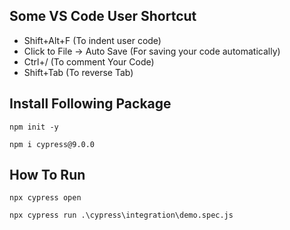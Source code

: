 Some VS Code User Shortcut
--------------------------
- Shift+Alt+F (To indent user code)
- Click to File -> Auto Save (For saving your code automatically)
- Ctrl+/ (To comment Your Code)
- Shift+Tab (To reverse Tab)

Install Following Package
-------------------------
``
 npm init -y 
``

``
 npm i cypress@9.0.0
``

How To Run
----------
``
 npx cypress open
``

``
 npx cypress run .\cypress\integration\demo.spec.js
``